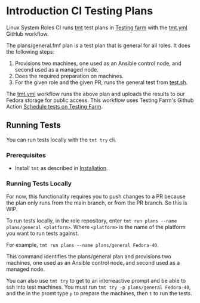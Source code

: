 # Introduction CI Testing Plans

Linux System Roles CI runs [tmt](https://tmt.readthedocs.io/en/stable/index.html) test plans in [Testing farm](https://docs.testing-farm.io/Testing%20Farm/0.1/index.html) with the [tmt.yml](https://github.com/linux-system-roles/journald/blob/main/.github/workflows/tmt.yml) GitHub workflow.

The plans/general.fmf plan is a test plan that is general for all roles. It does the following steps:

1. Provisions two machines, one used as an Ansible control node, and second used as a managed node.
2. Does the required preparation on machines.
3. For the given role and the given PR, runs the general test from [test.sh](https://github.com/linux-system-roles/tft-tests/blob/main/tests/general/test.sh).

The [tmt.yml](https://github.com/linux-system-roles/journald/blob/main/.github/workflows/tmt.yml) workflow runs the above plan and uploads the results to our Fedora storage for public access.
This workflow uses Testing Farm's Github Action [Schedule tests on Testing Farm](https://github.com/marketplace/actions/schedule-tests-on-testing-farm).

## Running Tests

You can run tests locally with the `tmt try` cli.

### Prerequisites

* Install `tmt` as described in [Installation](https://tmt.readthedocs.io/en/stable/stories/install.html).

### Running Tests Locally

For now, this functionality requires you to push changes to a PR because the plan only runs from the main branch, or from the PR branch.
So this is WIP.

To run tests locally, in the role repository, enter `tmt run plans --name plans/general <platform>`.
Where `<platform>` is the name of the platform you want to run tests against.

For example, `tmt run plans --name plans/general Fedora-40`.

This command identifies the plans/general plan and provisions two machines, one used as an Ansible control node, and second used as a managed node.

You can also use `tmt try` to get to an interreactive prompt and be able to ssh into test machines.
You must run `tmt try -p plans/general Fedora-40`, and the in the promt type `p` to prepare the machines, then `t` to run the tests.
